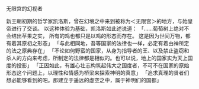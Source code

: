 无限宫的幻视者

新王朝初期的哲学家凯洛斯，曾在幻境之中来到被称为＜无限宫＞的地方，与始皇帝进行了交谈。
以这种体验为基础，凯洛斯如此述说道：
「……葡萄树上绝对不会结出苹果之实，
所有的鸡也都只是以鸡的形态而存在。
这是因为世间万物，都有着其原初之形态」
「与此相同地，吾等国家的法律也一样，必定有着由神所定的法之原典存在」
「不论如何野蛮的国家，从身为指导者的王、以及禁止盗窃和杀人的方向来考虑，所制定的法律都是相似的。也可以说，地上的国家实为天上国度的投影」
「正因如此，有雄心壮志构筑起伟大之国度者，不可不在国家的原始形态这个问题上，以理性和情感为桥梁来探索神明的真意」
「追求真理的贤者们想必能够看到的吧。那建立于遥远的虚空之中，属于神明们的国都」